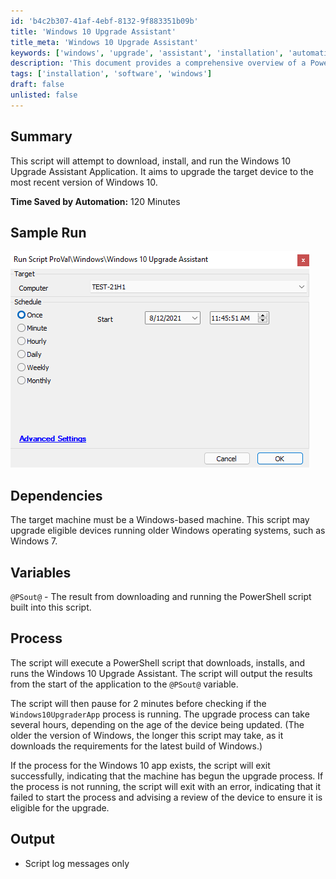 ```yaml
---
id: 'b4c2b307-41af-4ebf-8132-9f883351b09b'
title: 'Windows 10 Upgrade Assistant'
title_meta: 'Windows 10 Upgrade Assistant'
keywords: ['windows', 'upgrade', 'assistant', 'installation', 'automation']
description: 'This document provides a comprehensive overview of a PowerShell script designed to download, install, and run the Windows 10 Upgrade Assistant Application, facilitating the upgrade of eligible devices to the latest Windows 10 version. It details the process, dependencies, and expected outcomes, highlighting the time saved by automation.'
tags: ['installation', 'software', 'windows']
draft: false
unlisted: false
---
```


## Summary

This script will attempt to download, install, and run the Windows 10 Upgrade Assistant Application. It aims to upgrade the target device to the most recent version of Windows 10.

**Time Saved by Automation:** 120 Minutes

## Sample Run

![Sample Run](../../../static/img/Windows-10-Upgrade-Assistant/image_1.png)

## Dependencies

The target machine must be a Windows-based machine. This script may upgrade eligible devices running older Windows operating systems, such as Windows 7.

## Variables

`@PSout@` - The result from downloading and running the PowerShell script built into this script.

## Process

The script will execute a PowerShell script that downloads, installs, and runs the Windows 10 Upgrade Assistant. The script will output the results from the start of the application to the `@PSout@` variable.

The script will then pause for 2 minutes before checking if the `Windows10UpgraderApp` process is running. The upgrade process can take several hours, depending on the age of the device being updated. (The older the version of Windows, the longer this script may take, as it downloads the requirements for the latest build of Windows.)

If the process for the Windows 10 app exists, the script will exit successfully, indicating that the machine has begun the upgrade process. If the process is not running, the script will exit with an error, indicating that it failed to start the process and advising a review of the device to ensure it is eligible for the upgrade.

## Output

- Script log messages only



